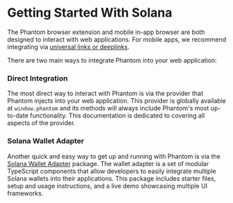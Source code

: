 # Getting Started With Solana

The Phantom browser extension and mobile in-app browser are both designed to interact with web applications. For mobile apps, we recommend integrating via [universal links or deeplinks](../phantom-deeplinks/deeplinks-ios-and-android.md).

There are two main ways to integrate Phantom into your web application:

### Direct Integration

The most direct way to interact with Phantom is via the provider that Phantom injects into your web application. This provider is globally available at `window.phantom` and its methods will always include Phantom's most up-to-date functionality. This documentation is dedicated to covering all aspects of the provider.

### Solana Wallet Adapter

Another quick and easy way to get up and running with Phantom is via the [Solana Wallet Adapter](https://github.com/solana-labs/wallet-adapter/) package. The wallet adapter is a set of modular TypeScript components that allow developers to easily integrate multiple Solana wallets into their applications. This package includes starter files, setup and usage instructions, and a live demo showcasing multiple UI frameworks.

